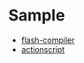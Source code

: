 Sample
======

* [flash-compiler](https://github.com/adriancmiranda/flash-compiler)
* [actionscript](https://github.com/adriancmiranda/as3)
